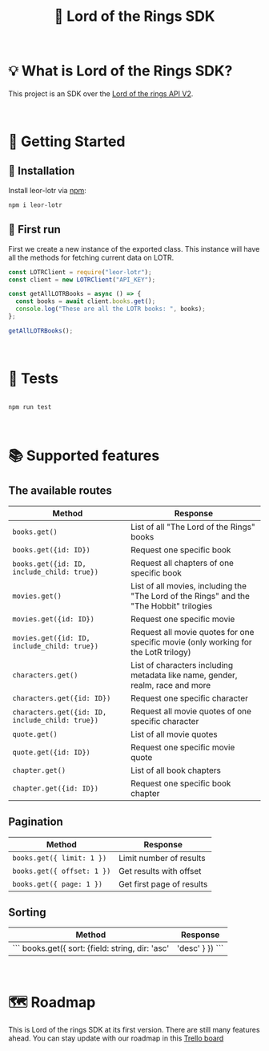  <h1 align="center">💍 Lord of the Rings SDK</h1>
  
<br />

# 💡 What is Lord of the Rings SDK?

This project is an SDK over the [Lord of the rings API V2](https://the-one-api.dev/).

<br />

# 🤸 Getting Started

## 💾 Installation
Install leor-lotr via [npm](https://www.npmjs.com/package/leor-lotr):

```shell
npm i leor-lotr
```

## 🏇 First run

First we create a new instance of the exported class. This instance will have all the methods for fetching current data on LOTR.

```javascript
const LOTRClient = require("leor-lotr");
const client = new LOTRClient("API_KEY");

const getAllLOTRBooks = async () => {
  const books = await client.books.get();
  console.log("These are all the LOTR books: ", books);
};

getAllLOTRBooks();
```

<br />


 # 🧪 Tests

```shell

npm run test

```

<br />


 # 📚 Supported features
 
 ## The available routes
 
Method  | Response
------------- | -------------
``` books.get() ```  | List of all "The Lord of the Rings" books
``` books.get({id: ID}) ``` | Request one specific book
``` books.get({id: ID, include_child: true}) ``` | Request all chapters of one specific book
``` movies.get() ```  | List of all movies, including the "The Lord of the Rings" and the "The Hobbit" trilogies
``` movies.get({id: ID}) ``` | Request one specific movie
``` movies.get({id: ID, include_child: true}) ``` | Request all movie quotes for one specific movie (only working for the LotR trilogy)
``` characters.get() ```  | List of characters including metadata like name, gender, realm, race and more
``` characters.get({id: ID}) ``` | Request one specific character
``` characters.get({id: ID, include_child: true}) ``` | Request all movie quotes of one specific character
``` quote.get() ```  | List of all movie quotes
``` quote.get({id: ID}) ``` | Request one specific movie quote
``` chapter.get() ```  | List of all book chapters
``` chapter.get({id: ID}) ``` | Request one specific book chapter

 ## Pagination
 
Method  | Response
------------- | -------------
``` books.get({ limit: 1 }) ```  | Limit number of results
``` books.get({ offset: 1 }) ```  | Get results with offset
``` books.get({ page: 1 }) ```  | Get first page of results

## Sorting
 
Method  | Response
------------- | -------------
``` books.get({ sort: {field: string, dir: 'asc'|'desc' } }) ```  | Sort by field in ascending or descending order
  
<br />

# 🗺 Roadmap

This is Lord of the rings SDK at its first version. There are still many features ahead.
You can stay update with our roadmap in this [Trello board](https://trello.com/b/b2asakZV/lord-of-the-rings-sdk)


